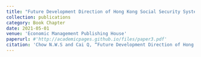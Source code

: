 ```yaml
---
title: "Future Development Direction of Hong Kong Social Security System (in Chinese)"
collection: publications
category: Book Chapter
date: 2021-05-01
venue: 'Economic Management Publishing House'
paperurl: #'http://academicpages.github.io/files/paper3.pdf'
citation: 'Chow N.W.S and Cai Q, “Future Development Direction of Hong Kong Social Security System (in Chinese)” Chan KS et al. (Eds), Greater Bay Area and the Development of Social Security System in Macau, Beijing: Economic Management Publishing House, May 2021.'
---
```


